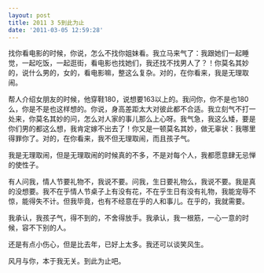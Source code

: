 ```yaml
---
layout: post
title: 2011 3 5到此为止
date: '2011-03-05 12:59:28'
---
```



 找你看电影的时候，你说，怎么不找你姐妹看。我立马来气了：我跟她们一起睡觉，一起吃饭，一起逛街，看电影也找她们，我还找不找男人了？！你莫名其妙的，说什么男的，女的，看电影嘛，整这么复杂。对的，在你看来，我是无理取闹。

 帮人介绍女朋友的时候，他穿鞋180，说想要163以上的。我问你，你不是也180么，你是不是也这样想的。你说，身高差距太大对彼此都不合适。我立刻气不打一处来，你莫名其妙的问，怎么对人家的事儿那么上心呀。我气急，我这么矮，要是你们男的都这么想，我肯定嫁不出去了！你又是一顿莫名其妙，做无辜状：我哪里得罪你了。对的，在你看来，我不但无理取闹，而且孩子气。

 我是无理取闹，但是无理取闹的时候真的不多，不是对每个人，我都愿意肆无忌惮的使性子。

 有人问我，情人节要礼物不，我说不要。问我，生日要礼物么，我说不要。我是真的没想要。我不在乎情人节桌子上有没有花，不在乎生日有没有礼物，我能宠辱不惊，能得失不计。但我毕竟，也有不经意在乎的人和事儿。在乎的，我就需要。

 我承认，我孩子气，得不到的，不舍得放手。我承认，我一根筋，一心一意的时候，容不下别的人。

 还是有点小伤心，但是比去年，已好上太多。我还可以谈笑风生。

 风月与你，本于我无关。到此为止吧。


